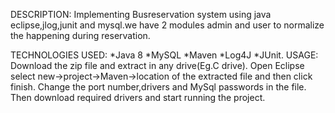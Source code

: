 DESCRIPTION: Implementing Busreservation system using java eclipse,jlog,junit and mysql.we have 2 modules admin and user to normalize the happening during reservation.

TECHNOLOGIES USED: *Java 8 *MySQL *Maven *Log4J *JUnit.
USAGE:
Download the zip file and extract in any drive(Eg.C drive).
Open Eclipse select new->project->Maven->location of the extracted file and then click finish.
Change the port number,drivers and MySql passwords in the file.
Then download required drivers and start running the project.
